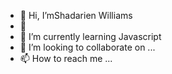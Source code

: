 - 👋 Hi, I’mShadarien Williams
- 	&#x1F52D;
- 🌱 I’m currently learning Javascript
- 💞️ I’m looking to collaborate on ...
- 📫 How to reach me ...
